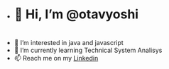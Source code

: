 - <h1>👋 Hi, I’m @otavyoshi<h1>
- 👀 I’m interested in java and javascript
- 🌱 I’m currently learning Technical System Analisys
- 📫 Reach me on my <a href="https://www.linkedin.com/in/otavio-augusto-a61628208">Linkedin</a>

<!---
otavyoshi/otavyoshi is a ✨ special ✨ repository because its `README.md` (this file) appears on your GitHub profile.
You can click the Preview link to take a look at your changes.
--->
